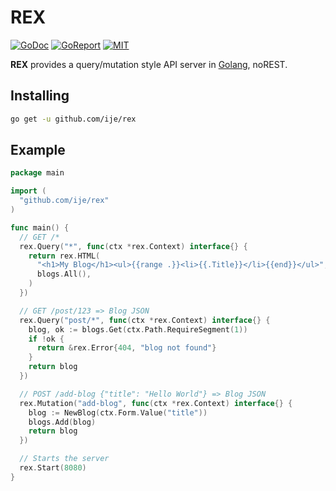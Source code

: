 # REX

[![GoDoc](https://godoc.org/github.com/ije/rex?status.svg)](https://godoc.org/github.com/ije/rex)
[![GoReport](https://goreportcard.com/badge/github.com/ije/rex)](https://goreportcard.com/report/github.com/ije/rex)
[![MIT](https://img.shields.io/badge/license-MIT-green)](./LICENSE)

**REX** provides a query/mutation style API server in [Golang](https://golang.org/), noREST.

## Installing

```bash
go get -u github.com/ije/rex
```

## Example

```go
package main

import (
  "github.com/ije/rex"
)

func main() {
  // GET /*
  rex.Query("*", func(ctx *rex.Context) interface{} {
    return rex.HTML(
      "<h1>My Blog</h1><ul>{{range .}}<li>{{.Title}}</li>{{end}}</ul>",
      blogs.All(),
    )
  })

  // GET /post/123 => Blog JSON
  rex.Query("post/*", func(ctx *rex.Context) interface{} {
    blog, ok := blogs.Get(ctx.Path.RequireSegment(1))
    if !ok {
      return &rex.Error{404, "blog not found"}
    }
    return blog
  })

  // POST /add-blog {"title": "Hello World"} => Blog JSON
  rex.Mutation("add-blog", func(ctx *rex.Context) interface{} {
    blog := NewBlog(ctx.Form.Value("title"))
    blogs.Add(blog)
    return blog
  })

  // Starts the server
  rex.Start(8080)
}
```
